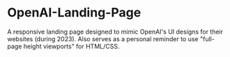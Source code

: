 # OpenAI-Landing-Page
A responsive landing page designed to mimic OpenAI's UI designs for their websites (during 2023). 
Also serves as a personal reminder to use "full-page height viewports" for HTML/CSS.
